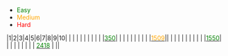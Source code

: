 - <font color="green">Easy</font>
- <font color="orange">Medium</font>
- <font color="red">Hard</font>

|1|2|3|4|5|6|7|8|9|10|
| | | | | | | | | |[<font color="green">350</font>](/blog/2024/leetcode-350/)|
| | | | | | | | |[<font color="orange">1509</font>](/blog/2024/leetcode-1509/)||
| | | | | | | | | |[<font color="green">1550</font>](/blog/2024/leetcode-1550/)|
| | | | | | | | [<font color="green">2418</font>](/blog/2024/leetcode-2418/) | ||
